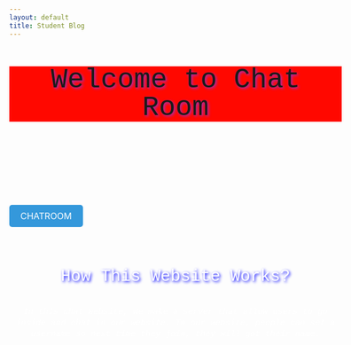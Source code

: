 ```yaml
---
layout: default
title: Student Blog
---
```


<html>
<head>
  <style>
    .welcome-background {
      width: 600px;
      height: 100px;
      background-color: red;
      animation-name: example;
      animation-duration: 4s;
      animation-iteration-count: infinite;
    }
        @keyframes example {
      0%   {background-color: red;}
      25%  {background-color: yellow;}
      50%  {background-color: blue;}
      100% {background-color: green;}
    }
    .welcome-text {
      font-family: "Lucida Console", "Courier New", monospace;
            text-align: center;
            line-height: 50px;
            font-size: 50px;
            text-shadow: 2px 2px 5px DarkOrchid;
    }
  </style>
</head>
<body>
  <div class='welcome-background'>
  <div class='welcome-text'>
    <p>Welcome to Chat Room</p>
    <br>
    <br>
  </div>

<html>
<head>
  <style>
    .styled-button {
      display: inline-block;
      padding: 10px 20px;
      background-color: #3498db; /* Change the background color as desired */
      color: #fff; /* Change the text color as desired */
      text-decoration: none;
      border: none;
      border-radius: 5px;
      cursor: pointer;
      font-size: 16px;
      transition: background-color 0.3s;
    }
    .styled-button:hover {
      background-color: #2980b9; /* Change the hover background color as desired */
    }
  </style>
</head>
<body>
  <a class="styled-button" href="{{site.baseurl}}/chatroom/">CHATROOM</a>
  <br>
  <br>
  <br>
</body>
</html>
<html>
<head>
    <style>
        .p1 {
            font-family: "Lucida Console", "Courier New", monospace;
            text-align: center;
            line-height: 50px;
            font-size: 30px;
            text-shadow: 2px 2px 5px blue;
            color: white
          }
        .p2 {
          font-family: "Lucida Console", "Courier New", monospace;
          text-align: center;
          line-height: 20px;
          font-size: 15px;
          color: white
        }
      </style>
</head>
<body>
    <div class='p1'>
    <p>How This Website Works?</p>
    </div>
    <div class='p2'>
    <i>In this chat website, we make a server that allow users to go inside and chat in  our website. In our website, people can set a username so next time they join, they will got their name. </i>
    </div>
</body>